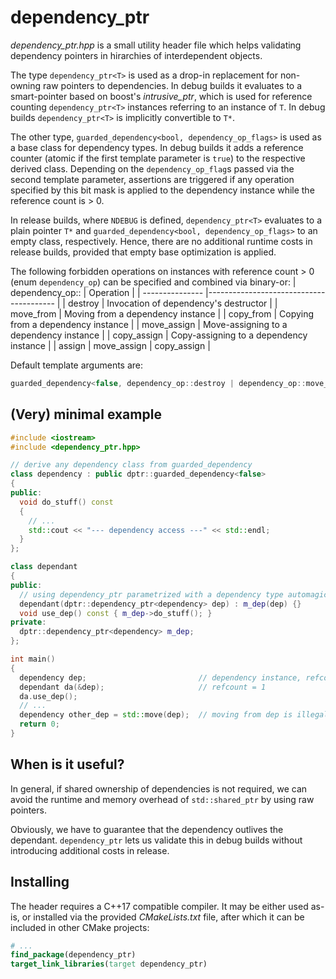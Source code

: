 # dependency_ptr
*dependency_ptr.hpp* is a small utility header file which helps validating dependency pointers in hirarchies of interdependent objects.

The type `dependency_ptr<T>` is used as a drop-in replacement for non-owning raw pointers to dependencies. In debug builds it evaluates to a smart-pointer
based on boost's *intrusive_ptr*, which is used for reference counting `dependency_ptr<T>` instances referring to an instance of `T`.
In debug builds `dependency_ptr<T>` is implicitly convertible to `T*`.

The other type, `guarded_dependency<bool, dependency_op_flags>` is used as a base class for dependency types. In debug builds it adds
a reference counter (atomic if the first template parameter is `true`) to the respective derived class. Depending on the `dependency_op_flag`s
passed via the second template parameter, assertions are triggered if any operation specified by this bit mask is applied to the dependency instance while the reference count
is > 0.

In release builds, where `NDEBUG` is defined, `dependency_ptr<T>` evaluates to a plain pointer `T*` and `guarded_dependency<bool, dependency_op_flags>`
to an empty class, respectively. Hence, there are no additional runtime costs in release builds, provided that empty base optimization is applied.

The following forbidden operations on instances with reference count > 0 (enum `dependency_op`) can be specified and combined via binary-or:
| dependency_op:: | Operation                               |
| --------------- |---------------------------------------- |
| destroy         | Invocation of dependency's destructor   |
| move_from       | Moving from a dependency instance       |
| copy_from       | Copying from a dependency instance      |
| move_assign     | Move-assigning to a dependency instance |
| copy_assign     | Copy-assigning to a dependency instance |
| assign          | move_assign \| copy_assign              |

Default template arguments are:
```c++
guarded_dependency<false, dependency_op::destroy | dependency_op::move_from | dependency_op::assign>
```

## (Very) minimal example
```c++
#include <iostream>
#include <dependency_ptr.hpp>

// derive any dependency class from guarded_dependency
class dependency : public dptr::guarded_dependency<false>
{
public:
  void do_stuff() const
  {
    // ...
    std::cout << "--- dependency access ---" << std::endl;
  }
};

class dependant
{
public:
  // using dependency_ptr parametrized with a dependency type automagically counts reference in debug builds
  dependant(dptr::dependency_ptr<dependency> dep) : m_dep(dep) {}
  void use_dep() const { m_dep->do_stuff(); }
private:
  dptr::dependency_ptr<dependency> m_dep;
};

int main()
{
  dependency dep;                         // dependency instance, refcount = 0
  dependant da(&dep);                     // refcount = 1
  da.use_dep();
  // ...
  dependency other_dep = std::move(dep);  // moving from dep is illegal because refcount > 0! assertion triggered.
  return 0;
}
```

## When is it useful?
In general, if shared ownership of dependencies is not required, we can avoid the runtime and memory overhead of `std::shared_ptr`
by using raw pointers.

Obviously, we have to guarantee that the dependency outlives the dependant. `dependency_ptr` lets us validate this
in debug builds without introducing additional costs in release.

## Installing
The header requires a C++17 compatible compiler.
It may be either used as-is, or installed via the provided *CMakeLists.txt* file,
after which it can be included in other CMake projects:
```CMake
# ...
find_package(dependency_ptr)
target_link_libraries(target dependency_ptr)
```

